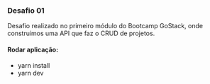 ### Desafio 01
Desafio realizado no primeiro módulo do Bootcamp GoStack, onde construimos uma API que faz o CRUD de projetos.

#### Rodar aplicação:
- yarn install
- yarn dev
